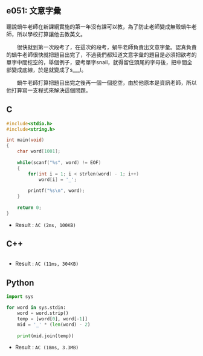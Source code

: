 ## e051: 文意字彙
聽說蝸牛老師在新課綱實施的第一年沒有課可以教，為了防止老師變成無殼蝸牛老師，所以學校打算讓他去教英文。

　　很快就到第一次段考了，在這次的段考，蝸牛老師負責出文意字彙。認真負責的蝸牛老師很快就把題目出完了，不過我們都知道文意字彙的題目是必須把欲考的單字中間挖空的，舉個例子，要考單字snail，就得留住頭尾的字母後，把中間全部變成底線，於是就變成了s___l。

　　蝸牛老師打算把題目出完之後再一個一個挖空，由於他原本是資訊老師，所以他打算寫一支程式來解決這個問題。

## C
```C
#include<stdio.h>
#include<string.h>

int main(void)
{
	char word[1001];
	
	while(scanf("%s", word) != EOF)
	{
		for(int i = 1; i < strlen(word) - 1; i++)
			word[i] = '_';
		
		printf("%s\n", word);
	}
	
	return 0;
}
```
 * Result : `AC (2ms, 100KB)`

## C++
```C++

```
 * Result : `AC (11ms, 304KB)`

## Python
```python
import sys

for word in sys.stdin:
    word = word.strip()
    temp = [word[0], word[-1]]
    mid = '_' * (len(word) - 2)
    
    print(mid.join(temp))
```
 * Result : `AC (18ms, 3.3MB)`
